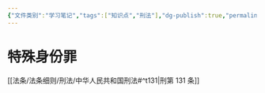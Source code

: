 ```yaml
---
{"文件类别":"学习笔记","tags":["知识点","刑法"],"dg-publish":true,"permalink":"/学习笔记studyup/刑总/航空人员/","dgPassFrontmatter":true,"created":"2024-11-02T10:43:55.890+08:00","updated":"2024-11-02T10:44:11.337+08:00"}
---
```


# 特殊身份罪
[[法条/法条细则/刑法/中华人民共和国刑法#^t131\|刑第 131 条]]